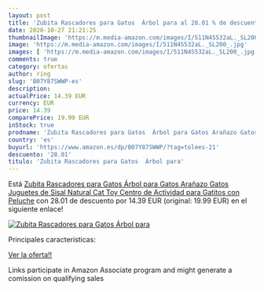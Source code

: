 ```yaml
---
layout: post
title: 'Zubita Rascadores para Gatos  Árbol para al 28.01 % de descuento'
date: 2020-10-27 21:21:25
thumbnailImage: 'https://m.media-amazon.com/images/I/511N4S532aL._SL200_.jpg'
image: 'https://m.media-amazon.com/images/I/511N4S532aL._SL200_.jpg'
images: [ 'https://m.media-amazon.com/images/I/511N4S532aL._SL200_.jpg' ]
comments: true
category: ofertas
author: ring
slug: 'B07Y87SWWP-es'
description:
actualPrice: 14.39 EUR
currency: EUR
price: 14.39
comparePrice: 19.99 EUR
inStock: true
prodname: 'Zubita Rascadores para Gatos  Árbol para Gatos Arañazo Gatos Juguetes de Sisal Natural  Cat Toy Centro de Actividad para Gatitos con Peluche'
country: 'es'
buyurl: 'https://www.amazon.es/dp/B07Y87SWWP/?tag=tolees-21'
descuento: '28.01'
titulo: 'Zubita Rascadores para Gatos  Árbol para'
---
```


Está [Zubita Rascadores para Gatos  Árbol para Gatos Arañazo Gatos Juguetes de Sisal Natural  Cat Toy Centro de Actividad para Gatitos con Peluche](https://www.amazon.es/dp/B07Y87SWWP/?tag=tolees-21) con 28.01 de descuento por 14.39 EUR (original: 19.99 EUR) en el siguiente enlace!

[![Zubita Rascadores para Gatos  Árbol para](https://m.media-amazon.com/images/I/511N4S532aL._SL200_.jpg)](https://www.amazon.es/dp/B07Y87SWWP/?tag=tolees-21)

Principales características:


[Ver la oferta!!](https://www.amazon.es/dp/B07Y87SWWP/?tag=tolees-21)

Links participate in Amazon Associate program and might generate a comission on qualifying sales



